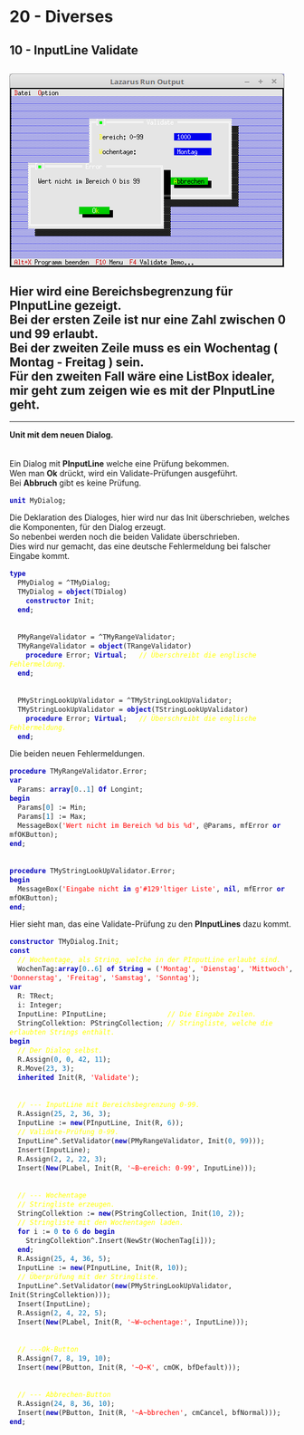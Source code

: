 # 20 - Diverses
## 10 - InputLine Validate
<img src="image.png" alt="Selfhtml"><br><br>
Hier wird eine Bereichsbegrenzung für <b>PInputLine</b> gezeigt.<br>
Bei der ersten Zeile ist nur eine Zahl zwischen 0 und 99 erlaubt.<br>
Bei der zweiten Zeile muss es ein Wochentag ( Montag - Freitag ) sein.<br>
Für den zweiten Fall wäre eine ListBox idealer, mir geht zum zeigen wie es mit der <b>PInputLine</b> geht.<br>
---
---
<b>Unit mit dem neuen Dialog.</b><br>
<br><br>
Ein Dialog mit <b>PInputLine</b> welche eine Prüfung bekommen.<br>
Wen man <b>Ok</b> drückt, wird ein Validate-Prüfungen ausgeführt.<br>
Bei <b>Abbruch</b> gibt es keine Prüfung.<br>
<pre><code><b><font color="0000BB">unit</font></b> MyDialog;
</code></pre>
Die Deklaration des Dialoges, hier wird nur das Init überschrieben, welches die Komponenten, für den Dialog erzeugt.<br>
So nebenbei werden noch die beiden Validate überschrieben.<br>
Dies wird nur gemacht, das eine deutsche Fehlermeldung bei falscher Eingabe kommt.<br>
<pre><code><b><font color="0000BB">type</font></b>
  PMyDialog = ^TMyDialog;
  TMyDialog = <b><font color="0000BB">object</font></b>(TDialog)
    <b><font color="0000BB">constructor</font></b> Init;
  <b><font color="0000BB">end</font></b>;
<br>
  PMyRangeValidator = ^TMyRangeValidator;
  TMyRangeValidator = <b><font color="0000BB">object</font></b>(TRangeValidator)
    <b><font color="0000BB">procedure</font></b> Error; <b><font color="0000BB">Virtual</font></b>;   <i><font color="#FFFF00">// Überschreibt die englische Fehlermeldung.</font></i>
  <b><font color="0000BB">end</font></b>;
<br>
  PMyStringLookUpValidator = ^TMyStringLookUpValidator;
  TMyStringLookUpValidator = <b><font color="0000BB">object</font></b>(TStringLookUpValidator)
    <b><font color="0000BB">procedure</font></b> Error; <b><font color="0000BB">Virtual</font></b>;   <i><font color="#FFFF00">// Überschreibt die englische Fehlermeldung.</font></i>
  <b><font color="0000BB">end</font></b>;
</code></pre>
Die beiden neuen Fehlermeldungen.<br>
<pre><code><b><font color="0000BB">procedure</font></b> TMyRangeValidator.Error;
<b><font color="0000BB">var</font></b>
  Params: <b><font color="0000BB">array</font></b>[<font color="#0077BB">0</font>..<font color="#0077BB">1</font>] <b><font color="0000BB">Of</font></b> Longint;
<b><font color="0000BB">begin</font></b>
  Params[<font color="#0077BB">0</font>] := Min;
  Params[<font color="#0077BB">1</font>] := Max;
  MessageBox(<font color="#FF0000">'Wert nicht im Bereich %d bis %d'</font>, @Params, mfError <b><font color="0000BB">or</font></b> mfOKButton);
<b><font color="0000BB">end</font></b>;
<br>
<b><font color="0000BB">procedure</font></b> TMyStringLookUpValidator.Error;
<b><font color="0000BB">begin</font></b>
  MessageBox(<font color="#FF0000">'Eingabe nicht <b><font color="0000BB">in</font></b> g'</font><font color="#FF0000">#129</font><font color="#FF0000">'ltiger Liste'</font>, <b><font color="0000BB">nil</font></b>, mfError <b><font color="0000BB">or</font></b> mfOKButton);
<b><font color="0000BB">end</font></b>;
</code></pre>
Hier sieht man, das eine Validate-Prüfung zu den <b>PInputLines</b> dazu kommt.<br>
<pre><code><b><font color="0000BB">constructor</font></b> TMyDialog.Init;
<b><font color="0000BB">const</font></b>
  <i><font color="#FFFF00">// Wochentage, als String, welche in der PInputLine erlaubt sind.</font></i>
  WochenTag:<b><font color="0000BB">array</font></b>[<font color="#0077BB">0</font>..<font color="#0077BB">6</font>] <b><font color="0000BB">of</font></b> <b><font color="0000BB">String</font></b> = (<font color="#FF0000">'Montag'</font>, <font color="#FF0000">'Dienstag'</font>, <font color="#FF0000">'Mittwoch'</font>, <font color="#FF0000">'Donnerstag'</font>, <font color="#FF0000">'Freitag'</font>, <font color="#FF0000">'Samstag'</font>, <font color="#FF0000">'Sonntag'</font>);
<b><font color="0000BB">var</font></b>
  R: TRect;
  i: Integer;
  InputLine: PInputLine;               <i><font color="#FFFF00">// Die Eingabe Zeilen.</font></i>
  StringCollektion: PStringCollection; <i><font color="#FFFF00">// Stringliste, welche die erlaubten Strings enthält.</font></i>
<b><font color="0000BB">begin</font></b>
  <i><font color="#FFFF00">// Der Dialog selbst.</font></i>
  R.Assign(<font color="#0077BB">0</font>, <font color="#0077BB">0</font>, <font color="#0077BB">42</font>, <font color="#0077BB">11</font>);
  R.Move(<font color="#0077BB">23</font>, <font color="#0077BB">3</font>);
  <b><font color="0000BB">inherited</font></b> Init(R, <font color="#FF0000">'Validate'</font>);
<br>
  <i><font color="#FFFF00">// --- InputLine mit Bereichsbegrenzung 0-99.</font></i>
  R.Assign(<font color="#0077BB">25</font>, <font color="#0077BB">2</font>, <font color="#0077BB">36</font>, <font color="#0077BB">3</font>);
  InputLine := <b><font color="0000BB">new</font></b>(PInputLine, Init(R, <font color="#0077BB">6</font>));
  <i><font color="#FFFF00">// Validate-Prüfung 0-99.</font></i>
  InputLine^.SetValidator(<b><font color="0000BB">new</font></b>(PMyRangeValidator, Init(<font color="#0077BB">0</font>, <font color="#0077BB">99</font>)));
  Insert(InputLine);
  R.Assign(<font color="#0077BB">2</font>, <font color="#0077BB">2</font>, <font color="#0077BB">22</font>, <font color="#0077BB">3</font>);
  Insert(<b><font color="0000BB">New</font></b>(PLabel, Init(R, <font color="#FF0000">'~B~ereich: 0-99'</font>, InputLine)));
<br>
  <i><font color="#FFFF00">// --- Wochentage</font></i>
  <i><font color="#FFFF00">// Stringliste erzeugen.</font></i>
  StringCollektion := <b><font color="0000BB">new</font></b>(PStringCollection, Init(<font color="#0077BB">10</font>, <font color="#0077BB">2</font>));
  <i><font color="#FFFF00">// Stringliste mit den Wochentagen laden.</font></i>
  <b><font color="0000BB">for</font></b> i := <font color="#0077BB">0</font> <b><font color="0000BB">to</font></b> <font color="#0077BB">6</font> <b><font color="0000BB">do</font></b> <b><font color="0000BB">begin</font></b>
    StringCollektion^.Insert(NewStr(WochenTag[i]));
  <b><font color="0000BB">end</font></b>;
  R.Assign(<font color="#0077BB">25</font>, <font color="#0077BB">4</font>, <font color="#0077BB">36</font>, <font color="#0077BB">5</font>);
  InputLine := <b><font color="0000BB">new</font></b>(PInputLine, Init(R, <font color="#0077BB">10</font>));
  <i><font color="#FFFF00">// Überprüfung mit der Stringliste.</font></i>
  InputLine^.SetValidator(<b><font color="0000BB">new</font></b>(PMyStringLookUpValidator, Init(StringCollektion)));
  Insert(InputLine);
  R.Assign(<font color="#0077BB">2</font>, <font color="#0077BB">4</font>, <font color="#0077BB">22</font>, <font color="#0077BB">5</font>);
  Insert(<b><font color="0000BB">New</font></b>(PLabel, Init(R, <font color="#FF0000">'~W~ochentage:'</font>, InputLine)));
<br>
  <i><font color="#FFFF00">// ---Ok-Button</font></i>
  R.Assign(<font color="#0077BB">7</font>, <font color="#0077BB">8</font>, <font color="#0077BB">19</font>, <font color="#0077BB">10</font>);
  Insert(<b><font color="0000BB">new</font></b>(PButton, Init(R, <font color="#FF0000">'~O~K'</font>, cmOK, bfDefault)));
<br>
  <i><font color="#FFFF00">// --- Abbrechen-Button</font></i>
  R.Assign(<font color="#0077BB">24</font>, <font color="#0077BB">8</font>, <font color="#0077BB">36</font>, <font color="#0077BB">10</font>);
  Insert(<b><font color="0000BB">new</font></b>(PButton, Init(R, <font color="#FF0000">'~A~bbrechen'</font>, cmCancel, bfNormal)));
<b><font color="0000BB">end</font></b>;
</code></pre>
<br>
